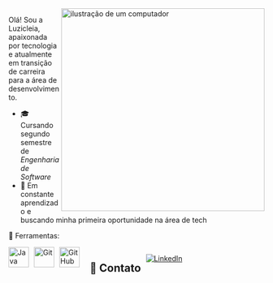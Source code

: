 <img src="https://raw.githubusercontent.com/MicaelliMedeiros/micaellimedeiros/master/image/computer-illustration.png" alt="ilustração de um computador" min-width="400px" max-width="400px" width="400px" align="right">

<p align="left"> 
   Olá! Sou a Luzicleia, apaixonada por tecnologia e atualmente em transição de carreira para a área de desenvolvimento. 
 
- 🎓 Cursando segundo semestre de *Engenharia de Software*
- 🚀 Em constante aprendizado e buscando minha primeira oportunidade na área de tech 
</p>



<p align="left">
  💼 Ferramentas: <div style="display: flex; gap: 10px;">
  <img src="https://cdn.jsdelivr.net/gh/devicons/devicon/icons/java/java-original.svg" width="40" title="Java"/>
  <img src="https://cdn.jsdelivr.net/gh/devicons/devicon/icons/git/git-original.svg" width="40" title="Git"/>
  <img src="https://cdn.jsdelivr.net/gh/devicons/devicon/icons/github/github-original.svg" width="40" title="GitHub"/>
</p>

## 📲 Contato

[![LinkedIn](https://img.shields.io/badge/LinkedIn-blue?style=for-the-badge&logo=linkedin&logoColor=white)](http://www.linkedin.com/in/luzicleia-neto)
